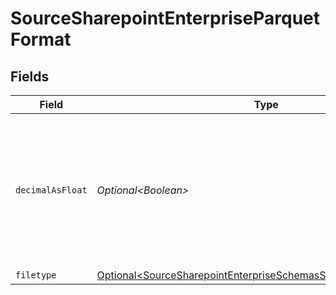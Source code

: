 # SourceSharepointEnterpriseParquetFormat


## Fields

| Field                                                                                                                                              | Type                                                                                                                                               | Required                                                                                                                                           | Description                                                                                                                                        |
| -------------------------------------------------------------------------------------------------------------------------------------------------- | -------------------------------------------------------------------------------------------------------------------------------------------------- | -------------------------------------------------------------------------------------------------------------------------------------------------- | -------------------------------------------------------------------------------------------------------------------------------------------------- |
| `decimalAsFloat`                                                                                                                                   | *Optional\<Boolean>*                                                                                                                               | :heavy_minus_sign:                                                                                                                                 | Whether to convert decimal fields to floats. There is a loss of precision when converting decimals to floats, so this is not recommended.          |
| `filetype`                                                                                                                                         | [Optional\<SourceSharepointEnterpriseSchemasStreamsFormatFiletype>](../../models/shared/SourceSharepointEnterpriseSchemasStreamsFormatFiletype.md) | :heavy_minus_sign:                                                                                                                                 | N/A                                                                                                                                                |